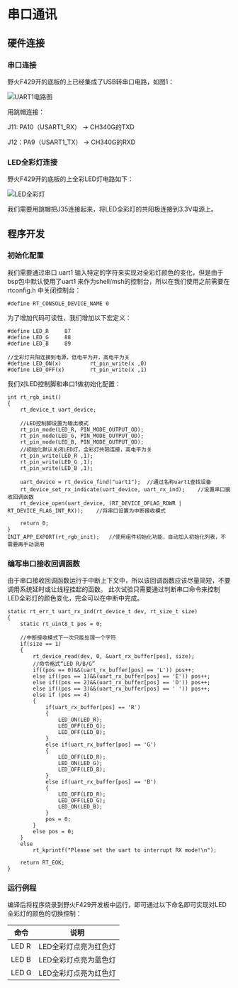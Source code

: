 # 串口通讯

## 硬件连接

### 串口连接

野火F429开的底板的上已经集成了USB转串口电路，如图1：

![UART1电路图](.\figures\uart.png)

用跳帽连接：

J11: PA10（USART1_RX） → CH340G的TXD

J12：PA9（USART1_TX） → CH340G的RXD


### LED全彩灯连接

野火F429开的底板的上全彩LED灯电路如下：

![LED全彩灯](.\figures\led_rbg.png)

我们需要用跳帽把J35连接起来，将LED全彩灯的共阳极连接到3.3V电源上。

## 程序开发

### 初始化配置

我们需要通过串口 uart1 输入特定的字符来实现对全彩灯颜色的变化，但是由于bsp包中默认使用了uart1 来作为shell/msh的控制台，所以在我们使用之前需要在 rtconfig.h 中关闭控制台：

```{.c}
#define RT_CONSOLE_DEVICE_NAME 0
```

为了增加代码可读性，我们增加以下宏定义：

```{.c}
#define LED_R     87
#define LED_G     88
#define LED_B     89

//全彩灯共阳连接到电源，低电平为开，高电平为关
#define LED_ON(x)         rt_pin_write(x ,0)
#define LED_OFF(x)        rt_pin_write(x ,1)
```

我们对LED控制脚和串口1做初始化配置：

```{.c}
int rt_rgb_init()
{
    rt_device_t uart_device;

    //LED控制脚设置为输出模式
    rt_pin_mode(LED_R, PIN_MODE_OUTPUT_OD);
    rt_pin_mode(LED_G, PIN_MODE_OUTPUT_OD);
    rt_pin_mode(LED_B, PIN_MODE_OUTPUT_OD);
    //初始化默认关闭LED灯，全彩灯共阳连接，高电平为关
    rt_pin_write(LED_R ,1);
    rt_pin_write(LED_G ,1);
    rt_pin_write(LED_B ,1);

    uart_device = rt_device_find("uart1");  //通过名称uart1查找设备
    rt_device_set_rx_indicate(uart_device, uart_rx_ind);    //设置串口接收回调函数
    rt_device_open(uart_device, (RT_DEVICE_OFLAG_RDWR |  RT_DEVICE_FLAG_INT_RX));    //将串口设置为中断接收模式

    return 0;
}
INIT_APP_EXPORT(rt_rgb_init);   //使用组件初始化功能，自动加入初始化列表，不需要再手动调用
```

### 编写串口接收回调函数

由于串口接收回调函数运行于中断上下文中，所以该回调函数应该尽量简短，不要调用系统延时或让线程挂起的函数。
此次试验只需要通过判断串口命令来控制LED全彩灯的颜色变化，完全可以在中断中完成。

```{.c}
static rt_err_t uart_rx_ind(rt_device_t dev, rt_size_t size)
{
    static rt_uint8_t pos = 0;

    //中断接收模式下一次只能处理一个字符
    if(size == 1)
    {
        rt_device_read(dev, 0, &uart_rx_buffer[pos], size);
        //命令格式“LED R/B/G”
        if((pos == 0)&&(uart_rx_buffer[pos] == 'L')) pos++;
        else if((pos == 1)&&(uart_rx_buffer[pos] == 'E')) pos++;
        else if((pos == 2)&&(uart_rx_buffer[pos] == 'D')) pos++;
        else if((pos == 3)&&(uart_rx_buffer[pos] == ' ')) pos++;
        else if (pos == 4)
        {
            if(uart_rx_buffer[pos] == 'R')
            {
                LED_ON(LED_R);
                LED_OFF(LED_G);
                LED_OFF(LED_B);
            }
            else if(uart_rx_buffer[pos] == 'G')
            {
                LED_OFF(LED_R);
                LED_ON(LED_G);
                LED_OFF(LED_B);
            }
            else if(uart_rx_buffer[pos] == 'B')
            {
                LED_OFF(LED_R);
                LED_OFF(LED_G);
                LED_ON(LED_B);
            }
            pos = 0;
        }
        else pos = 0;
    }
    else
        rt_kprintf("Please set the uart to interrupt RX mode!\n");

    return RT_EOK;
}
```

### 运行例程

编译后将程序烧录到野火F429开发板中运行，即可通过以下命名即可实现对LED全彩灯的颜色的切换控制：

| 命令  | 说明                  |
| ----- | --------------------- |
| LED R | LED全彩灯点亮为红色灯 |
| LED B | LED全彩灯点亮为蓝色灯 |
| LED G | LED全彩灯点亮为红色灯 |
